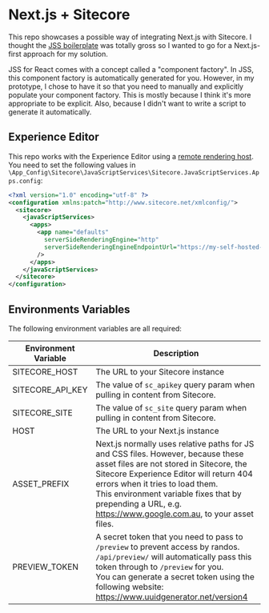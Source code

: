 # Next.js + Sitecore

This repo showcases a possible way of integrating Next.js with Sitecore. I thought the [JSS boilerplate](https://jss.sitecore.com/docs/client-frameworks/react/react-overview) was totally gross so I wanted to go for a Next.js-first approach for my solution.

JSS for React comes with a concept called a "component factory". In JSS, this component factory is automatically generated for you. However, in my prototype, I chose to have it so that you need to manually and explicitly populate your component factory. This is mostly because I think it's more appropriate to be explicit. Also, because I didn't want to write a script to generate it automatically.

## Experience Editor

This repo works with the Experience Editor using a [remote rendering host](https://jss.sitecore.com/docs/fundamentals/services/view-engine#http-rendering-engine). You need to set the following values in `\App_Config\Sitecore\JavaScriptServices\Sitecore.JavaScriptServices.Apps.config`:

```xml
<?xml version="1.0" encoding="utf-8" ?>
<configuration xmlns:patch="http://www.sitecore.net/xmlconfig/">
  <sitecore>
    <javaScriptServices>
      <apps>
        <app name="defaults"
          serverSideRenderingEngine="http"
          serverSideRenderingEngineEndpointUrl="https://my-self-hosted-nextjs-app.com.au/api/preview"
        />
      </apps>
    </javaScriptServices>
  </sitecore>
</configuration>
```

## Environments Variables

The following environment variables are all required:

Environment Variable|Description
-|-
SITECORE_HOST|The URL to your Sitecore instance
SITECORE_API_KEY|The value of `sc_apikey` query param when pulling in content from Sitecore.
SITECORE_SITE|The value of `sc_site` query param when pulling in content from Sitecore.
HOST|The URL to your Next.js instance
ASSET_PREFIX|Next.js normally uses relative paths for JS and CSS files. However, because these asset files are not stored in Sitecore, the Sitecore Experience Editor will return 404 errors when it tries to load them.<br />This environment variable fixes that by prepending a URL, e.g. https://www.google.com.au, to your asset files.
PREVIEW_TOKEN|A secret token that you need to pass to `/preview` to prevent access by randos. `/api/preview/` will automatically pass this token through to `/preview` for you.<br />You can generate a secret token using the following website: https://www.uuidgenerator.net/version4

